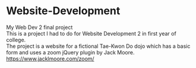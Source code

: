 # Website-Development
My Web Dev 2 final project <br>
This is a project I had to do for Website Development 2 in first year of college.<br>
The project is a website for a fictional Tae-Kwon Do dojo which has a basic form and uses a zoom jQuery plugin by Jack Moore.<br>
https://www.jacklmoore.com/zoom/ 
